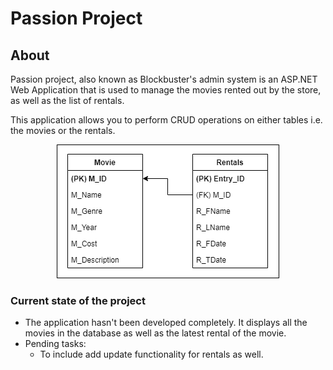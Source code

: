 # **Passion Project**

## **About**
Passion project, also known as Blockbuster's admin system is an ASP.NET Web Application that is used to manage the movies rented out by the store, as well as the list of rentals. 

This application allows you to perform CRUD operations on either tables i.e. the movies or the rentals.

<p align="center">
    <img src = "PassionProject/Content/images/MovieERD.png">
</p>

### **Current state of the project**
* The application hasn't been developed completely. It displays all the movies in the database as well as the latest rental of the movie.
* Pending tasks:
    * To include add update functionality for rentals as well.
